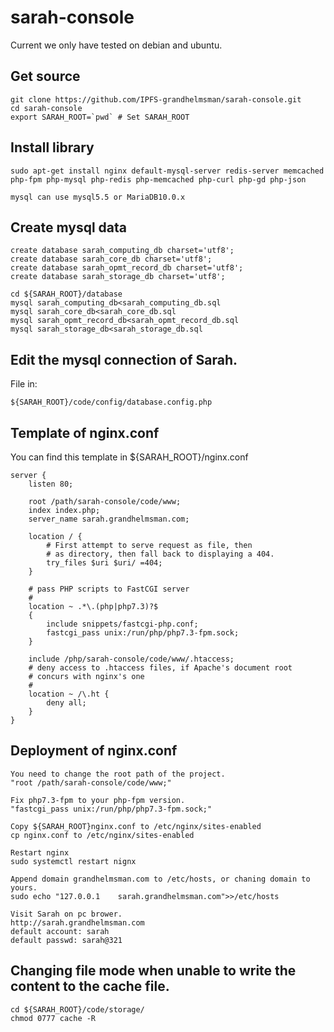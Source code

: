 # sarah-console

Current we only have tested on debian and ubuntu.

## Get source

```shell
git clone https://github.com/IPFS-grandhelmsman/sarah-console.git
cd sarah-console
export SARAH_ROOT=`pwd` # Set SARAH_ROOT
```

## Install library

```shell
sudo apt-get install nginx default-mysql-server redis-server memcached php-fpm php-mysql php-redis php-memcached php-curl php-gd php-json

mysql can use mysql5.5 or MariaDB10.0.x
```

## Create mysql data
```shell
create database sarah_computing_db charset='utf8';
create database sarah_core_db charset='utf8';
create database sarah_opmt_record_db charset='utf8';
create database sarah_storage_db charset='utf8';

cd ${SARAH_ROOT}/database
mysql sarah_computing_db<sarah_computing_db.sql
mysql sarah_core_db<sarah_core_db.sql
mysql sarah_opmt_record_db<sarah_opmt_record_db.sql
mysql sarah_storage_db<sarah_storage_db.sql
```

## Edit the mysql connection of Sarah.

File in:
```shell
${SARAH_ROOT}/code/config/database.config.php
```

## Template of nginx.conf

You can find this template in ${SARAH_ROOT}/nginx.conf
```text
server {
    listen 80; 

    root /path/sarah-console/code/www;
    index index.php;
    server_name sarah.grandhelmsman.com;

    location / { 
        # First attempt to serve request as file, then
        # as directory, then fall back to displaying a 404.
        try_files $uri $uri/ =404;
    }   

    # pass PHP scripts to FastCGI server
    #   
    location ~ .*\.(php|php7.3)?$
	{
		include snippets/fastcgi-php.conf;
		fastcgi_pass unix:/run/php/php7.3-fpm.sock;
    }   

	include /php/sarah-console/code/www/.htaccess;
    # deny access to .htaccess files, if Apache's document root
    # concurs with nginx's one 
    #   
    location ~ /\.ht {
        deny all;
    }   
}
```

## Deployment of nginx.conf
```shell
You need to change the root path of the project.
"root /path/sarah-console/code/www;"

Fix php7.3-fpm to your php-fpm version.
"fastcgi_pass unix:/run/php/php7.3-fpm.sock;"

Copy ${SARAH_ROOT}nginx.conf to /etc/nginx/sites-enabled
cp nginx.conf to /etc/nginx/sites-enabled

Restart nginx
sudo systemctl restart nignx

Append domain grandhelmsman.com to /etc/hosts, or chaning domain to yours.
sudo echo "127.0.0.1    sarah.grandhelmsman.com">>/etc/hosts

Visit Sarah on pc brower.
http://sarah.grandhelmsman.com
default account: sarah
default passwd: sarah@321
```

## Changing file mode when unable to write the content to the cache file.
```shell
cd ${SARAH_ROOT}/code/storage/
chmod 0777 cache -R
```


